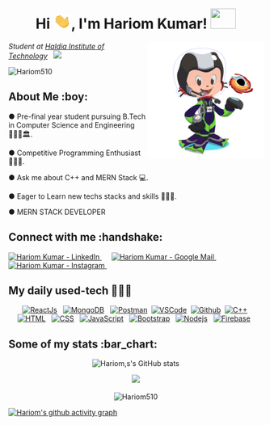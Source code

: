 <h1 align="center">Hi <img src="https://raw.githubusercontent.com/ABSphreak/ABSphreak/master/gifs/Hi.gif" width="35px" height="30">, I'm Hariom Kumar! <img src="https://media.giphy.com/media/mGcNjsfWAjY5AEZNw6/giphy.gif" width="50" height="40">  </h1>
<img align='right' src="APS-OCTOCAT.png" width="230" >
<p><em>Student at <a href="https://hithaldia.ac.in/">Haldia Institute of Technology</em></a>&nbsp;&nbsp; <img  src="https://media.giphy.com/media/fYSnHlufseco8Fh93Z/giphy.gif" width="26">
<p align="left"> <img src="https://komarev.com/ghpvc/?username=Hariom510&label=Profile%20views&color=0e75b6&style=flat" alt="Hariom510" /> </p>
 
<div align="left">
<h2>About Me :boy:</h2>

● Pre-final year student pursuing B.Tech in Computer Science and Engineering 👨🏻‍🎓🏛.

● Competitive Programming Enthusiast 👨🏽‍💻.

● Ask me about C++ and MERN Stack 💻.

● Eager to Learn new techs stacks and skills 🕵🏻‍♂️.
 
● MERN STACK DEVELOPER

</div>
 
<h2 align="left">Connect with me :handshake:</h2>
<p align="left">
<a href="https://www.linkedin.com/in/hariom510">
  <img  alt="Hariom Kumar - LinkedIn" width="50px" height="50px" src="https://upload.wikimedia.org/wikipedia/commons/thumb/e/e9/Linkedin_icon.svg/256px-Linkedin_icon.svg.png"/>
</a>&nbsp;&nbsp;&nbsp;&nbsp;
<a href="mailto:hariom.star.hk@gmail.com">
  <img  alt="Hariom Kumar - Google Mail" width="46px" height="46px" src="https://api.iconify.design/logos:google-gmail.svg"/>
</a>&nbsp;&nbsp;&nbsp;&nbsp;
<a href="https://www.instagram.com/hariom_510">
  <img  alt="Hariom Kumar - Instagram" width="46px" height="46px" src="https://www.vectorlogo.zone/logos/instagram/instagram-icon.svg"/>
</a>&nbsp;&nbsp;&nbsp;&nbsp;
</p>

<h2 >My daily used-tech 👨🏽‍💻</h2>
<p align="center">
<a margin="190px" href="https://reactjs.org/"><img  alt="ReactJs" width="46px" height="46px" src="https://api.iconify.design/logos:react.svg"/></a> &nbsp;
<a margin="18px" href="https://www.mongodb.com/"><img  alt="MongoDB" width="46px" height="46px" src="https://img.icons8.com/color/240/000000/mongodb.png"/></a> &nbsp;
<a  margin="120px" href="https://www.postman.com/"><img  alt="Postman" width="46px" height="46px" src="https://img.icons8.com/dusk/64/000000/postman-api.png"/></a>&nbsp;
<a href="https://code.visualstudio.com/"><img  alt="VSCode" width="46px" height="46px" src="https://www.vectorlogo.zone/logos/visualstudio_code/visualstudio_code-icon.svg"/></a>&nbsp;
<a href="https://github.com/"><img alt="Github" width="46px" height="46px" src="https://api.iconify.design/logos:github-octocat.svg"/></a>&nbsp;
<a href="https://isocpp.org/"><img  alt="C++" width="46px" height="46px" src="https://seeklogo.com/images/C/c-logo-43CE78FF9C-seeklogo.com.png"/><a>&nbsp;
<a href="https://www.w3schools.com/html/"><img  alt="HTML" width="46px" height="46px" src="https://seeklogo.com/images/H/html5-without-wordmark-color-logo-14D252D878-seeklogo.com.png"/></a> &nbsp;
<a href="https://www.w3schools.com/html/"><img  alt="CSS" width="46px" height="46px" src="https://seeklogo.com/images/C/css-3-logo-023C1A7171-seeklogo.com.png"/></a> &nbsp;
<a href="https://www.w3schools.com/js/"><img  alt="JavaScript" width="46px" height="46px" src="https://seeklogo.com/images/J/javascript-js-logo-2949701702-seeklogo.com.png"/></a> &nbsp;
<a href="https://www.w3schools.com/bootstrap/"><img  alt="Bootstrap" width="46px" height="46px" src="https://seeklogo.com/images/B/bootstrap-logo-3C30FB2A16-seeklogo.com.png"/></a> &nbsp;
<a href="https://www.w3schools.com/nodejs/"><img  alt="Nodejs" width="46px" height="46px" src="https://seeklogo.com/images/N/nodejs-logo-D26404F360-seeklogo.com.png"/></a> &nbsp;
<a href="https://firebase.google.com/"><img  alt="Firebase" width="46px" height="46px" src="https://seeklogo.com/images/F/firebase-logo-402F407EE0-seeklogo.com.png"/></a> &nbsp;


<br>

<h2> Some of my stats :bar_chart:  </h2>
<div align="center">

![Hariom,s's GitHub stats](https://github-readme-stats.vercel.app/api?username=Hariom510&show_icons=true&theme=radical)

<img src ="https://github-readme-streak-stats.herokuapp.com?user=Hariom510&theme=darcula&hide_border=false&theme=radical"> <br>

<p><img align="center" src="https://github-readme-stats.vercel.app/api/top-langs?username=Hariom510&show_icons=true&locale=en&theme=radical&layout=compact" alt="Hariom510" /></p>

 
</div>


[![Hariom's github activity graph](https://activity-graph.herokuapp.com/graph?username=Hariom510&theme=react-dark)](https://github.com/ashutosh00710/github-readme-activity-graph)










<!--
**Hariom510/Hariom510** is a ✨ _special_ ✨ repository because its `README.md` (this file) appears on your GitHub profile.

Here are some ideas to get you started:

- 🔭 I’m currently working on ...
- 🌱 I’m currently learning ...
- 👯 I’m looking to collaborate on ...
- 🤔 I’m looking for help with ...
- 💬 Ask me about ...
- 📫 How to reach me: ...
- 😄 Pronouns: ...
- ⚡ Fun fact: ...
-->
